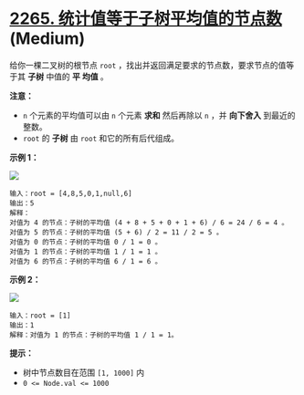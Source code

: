 # [2265. 统计值等于子树平均值的节点数][link] (Medium)

[link]: https://leetcode.cn/problems/count-nodes-equal-to-average-of-subtree/

给你一棵二叉树的根节点 `root` ，找出并返回满足要求的节点数，要求节点的值等于其 **子树** 中值的 **平
均值** 。

**注意：**

- `n` 个元素的平均值可以由 `n` 个元素 **求和** 然后再除以 `n` ，并 **向下舍入** 到最近的整数。
- `root` 的 **子树** 由 `root` 和它的所有后代组成。

**示例 1：**

![](https://assets.leetcode.com/uploads/2022/03/15/image-20220315203925-1.png)

```
输入：root = [4,8,5,0,1,null,6]
输出：5
解释：
对值为 4 的节点：子树的平均值 (4 + 8 + 5 + 0 + 1 + 6) / 6 = 24 / 6 = 4 。
对值为 5 的节点：子树的平均值 (5 + 6) / 2 = 11 / 2 = 5 。
对值为 0 的节点：子树的平均值 0 / 1 = 0 。
对值为 1 的节点：子树的平均值 1 / 1 = 1 。
对值为 6 的节点：子树的平均值 6 / 1 = 6 。
```

**示例 2：**

![](https://assets.leetcode.com/uploads/2022/03/26/image-20220326133920-1.png)

```
输入：root = [1]
输出：1
解释：对值为 1 的节点：子树的平均值 1 / 1 = 1。
```

**提示：**

- 树中节点数目在范围 `[1, 1000]` 内
- `0 <= Node.val <= 1000`
